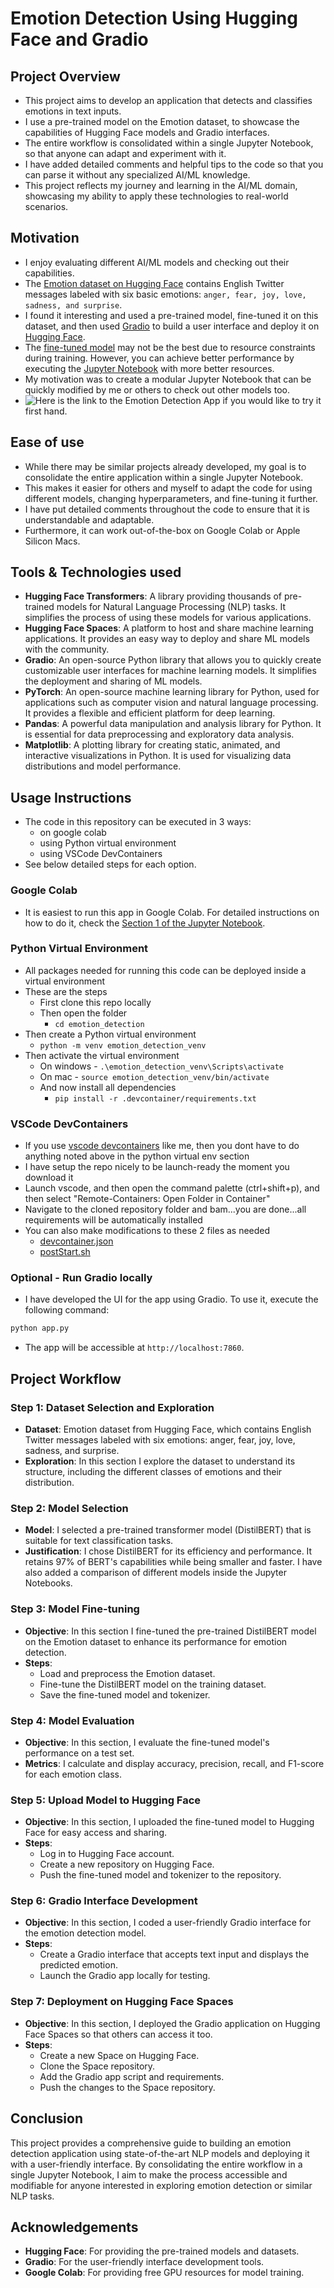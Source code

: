 # Emotion Detection Using Hugging Face and Gradio

## Project Overview

- This project aims to develop an application that detects and classifies emotions in text inputs.
- I use a pre-trained model on the Emotion dataset, to showcase the capabilities of Hugging Face models and Gradio interfaces.
- The entire workflow is consolidated within a single Jupyter Notebook, so that anyone can adapt and experiment with it.
- I have added detailed comments and helpful tips to the code so that you can parse it without any specialized AI/ML knowledge.
- This project reflects my journey and learning in the AI/ML domain, showcasing my ability to apply these technologies to real-world scenarios.

## Motivation

- I enjoy evaluating different AI/ML models and checking out their capabilities.
- The [Emotion dataset on Hugging Face](https://huggingface.co/datasets/dair-ai/emotion) contains English Twitter messages labeled with six basic emotions: `anger, fear, joy, love, sadness, and surprise`.
- I found it interesting and used a pre-trained model, fine-tuned it on this dataset, and then used [Gradio](https://www.gradio.app) to build a user interface and deploy it on [Hugging Face](https://huggingface.co).
- The [fine-tuned model](prending) may not be the best due to resource constraints during training. However, you can achieve better performance by executing the [Jupyter Notebook](/Emotion_Detection_App.ipynb) with more better resources.
- My motivation was to create a modular Jupyter Notebook that can be quickly modified by me or others to check out other models too.
- ![Here is the link](prwending) to the Emotion Detection App if you would like to try it first hand.

## Ease of use

- While there may be similar projects already developed, my goal is to consolidate the entire application within a single Jupyter Notebook.
- This makes it easier for others and myself to adapt the code for using different models, changing hyperparameters, and fine-tuning it further.
- I have put detailed comments throughout the code to ensure that it is understandable and adaptable.
- Furthermore, it can work out-of-the-box on Google Colab or Apple Silicon Macs.

## Tools & Technologies used

- **Hugging Face Transformers**: A library providing thousands of pre-trained models for Natural Language Processing (NLP) tasks. It simplifies the process of using these models for various applications.
- **Hugging Face Spaces**: A platform to host and share machine learning applications. It provides an easy way to deploy and share ML models with the community.
- **Gradio**: An open-source Python library that allows you to quickly create customizable user interfaces for machine learning models. It simplifies the deployment and sharing of ML models.
- **PyTorch**: An open-source machine learning library for Python, used for applications such as computer vision and natural language processing. It provides a flexible and efficient platform for deep learning.
- **Pandas**: A powerful data manipulation and analysis library for Python. It is essential for data preprocessing and exploratory data analysis.
- **Matplotlib**: A plotting library for creating static, animated, and interactive visualizations in Python. It is used for visualizing data distributions and model performance.

## Usage Instructions

- The code in this repository can be executed in 3 ways:
  - on google colab
  - using Python virtual environment
  - using VSCode DevContainers
- See below detailed steps for each option.

### Google Colab

- It is easiest to run this app in Google Colab. For detailed instructions on how to do it, check the [Section 1 of the Jupyter Notebook](Emotion_Detection_App.ipynb).

### Python Virtual Environment

- All packages needed for running this code can be deployed inside a virtual environment
- These are the steps
  - First clone this repo locally
  - Then open the folder
    - `cd emotion_detection`
- Then create a Python virtual environment
  - `python -m venv emotion_detection_venv`
- Then activate the virtual environment
  - On windows - `.\emotion_detection_venv\Scripts\activate`
  - On mac - `source emotion_detection_venv/bin/activate`
  - And now install all dependencies
    - `pip install -r .devcontainer/requirements.txt`

### VSCode DevContainers

- If you use [vscode devcontainers](https://code.visualstudio.com/docs/devcontainers/containers) like me, then you dont have to do anything noted above in the python virtual env section
- I have setup the repo nicely to be launch-ready the moment you download it
- Launch vscode, and then open the command palette (ctrl+shift+p), and then select "Remote-Containers: Open Folder in Container"
- Navigate to the cloned repository folder and bam...you are done...all requirements will be automatically installed
- You can also make modifications to these 2 files as needed
  - [devcontainer.json](.devcontainer/devcontainer.json)
  - [postStart.sh](.devcontainer/postStart.sh)

### Optional - Run Gradio locally

- I have developed the UI for the app using Gradio. To use it, execute the following command:

```bash
python app.py
```

- The app will be accessible at `http://localhost:7860`.

## Project Workflow

### Step 1: Dataset Selection and Exploration

- **Dataset**: Emotion dataset from Hugging Face, which contains English Twitter messages labeled with six emotions: anger, fear, joy, love, sadness, and surprise.
- **Exploration**: In this section I explore the dataset to understand its structure, including the different classes of emotions and their distribution.

### Step 2: Model Selection

- **Model**: I selected a pre-trained transformer model (DistilBERT) that is suitable for text classification tasks.
- **Justification**: I chose DistilBERT for its efficiency and performance. It retains 97% of BERT's capabilities while being smaller and faster. I have also added a comparison of different models inside the Jupyter Notebooks.

### Step 3: Model Fine-tuning

- **Objective**: In this section I fine-tuned the pre-trained DistilBERT model on the Emotion dataset to enhance its performance for emotion detection.
- **Steps**:
  - Load and preprocess the Emotion dataset.
  - Fine-tune the DistilBERT model on the training dataset.
  - Save the fine-tuned model and tokenizer.

### Step 4: Model Evaluation

- **Objective**: In this section, I evaluate the fine-tuned model's performance on a test set.
- **Metrics**: I calculate and display accuracy, precision, recall, and F1-score for each emotion class.

### Step 5: Upload Model to Hugging Face

- **Objective**: In this section, I uploaded the fine-tuned model to Hugging Face for easy access and sharing.
- **Steps**:
  - Log in to Hugging Face account.
  - Create a new repository on Hugging Face.
  - Push the fine-tuned model and tokenizer to the repository.

### Step 6: Gradio Interface Development

- **Objective**: In this section, I coded a user-friendly Gradio interface for the emotion detection model.
- **Steps**:
  - Create a Gradio interface that accepts text input and displays the predicted emotion.
  - Launch the Gradio app locally for testing.

### Step 7: Deployment on Hugging Face Spaces

- **Objective**: In this section, I deployed the Gradio application on Hugging Face Spaces so that others can access it too.
- **Steps**:
  - Create a new Space on Hugging Face.
  - Clone the Space repository.
  - Add the Gradio app script and requirements.
  - Push the changes to the Space repository.

## Conclusion

This project provides a comprehensive guide to building an emotion detection application using state-of-the-art NLP models and deploying it with a user-friendly interface. By consolidating the entire workflow in a single Jupyter Notebook, I aim to make the process accessible and modifiable for anyone interested in exploring emotion detection or similar NLP tasks.

## Acknowledgements

- **Hugging Face**: For providing the pre-trained models and datasets.
- **Gradio**: For the user-friendly interface development tools.
- **Google Colab**: For providing free GPU resources for model training.
